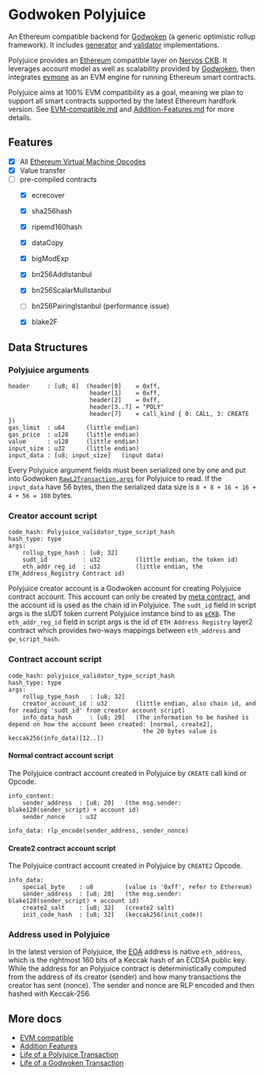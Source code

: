 
# Godwoken Polyjuice
An Ethereum compatible backend for [Godwoken](https://github.com/nervosnetwork/godwoken) (a generic optimistic rollup framework). It includes [generator](./c/generator.c) and [validator](./c/validator.c) implementations.

Polyjuice provides an [Ethereum](https://ethereum.org/en/) compatible layer on [Nervos CKB](https://github.com/nervosnetwork/ckb). It leverages account model as well as scalability provided by [Godwoken](https://github.com/nervosnetwork/godwoken/blob/develop/docs/life_of_a_godwoken_transaction.md), then integrates [evmone](https://github.com/ethereum/evmone) as an EVM engine for running Ethereum smart contracts.

Polyjuice aims at 100% EVM compatibility as a goal, meaning we plan to support all smart contracts supported by the latest Ethereum hardfork version. See [EVM-compatible.md](docs/EVM-compatible.md) and [Addition-Features.md](docs/Addition-Features.md) for more details.

## Features
- [x] All [Ethereum Virtual Machine Opcodes](https://ethervm.io/)
- [x] Value transfer
- [ ] pre-compiled contracts
  + [x] ecrecover
  + [x] sha256hash
  + [x] ripemd160hash
  + [x] dataCopy
  + [x] bigModExp
  + [x] bn256AddIstanbul
  + [x] bn256ScalarMulIstanbul
  + [ ] bn256PairingIstanbul (performance issue)
  + [x] blake2F


## Data Structures

### Polyjuice arguments
```
header     : [u8; 8]  (header[0]    = 0xff, 
                       header[1]    = 0xff, 
                       header[2]    = 0xff, 
                       header[3..7] = "POLY"
                       header[7]    = call_kind { 0: CALL, 3: CREATE })
gas_limit  : u64      (little endian)
gas_price  : u128     (little endian)
value      : u128     (little endian)
input_size : u32      (little endian)
input_data : [u8; input_size]   (input data)
```

Every Polyjuice argument fields must been serialized one by one and put into Godwoken [`RawL2Transaction.args`][rawl2tx-args] for Polyjuice to read. If the `input_data` have 56 bytes, then the serialized data size is `8 + 8 + 16 + 16 + 4 + 56 = 108` bytes.


### Creator account script
```
code_hash: Polyjuice_validator_type_script_hash
hash_type: type
args:
    rollup_type_hash : [u8; 32]
    sudt_id          : u32          (little endian, the token id)
    eth_addr_reg_id  : u32          (little endian, the ETH_Address_Registry Contract id)
```

Polyjuice creator account is a Godwoken account for creating Polyjuice contract account. This account can only be created by [meta contract][meta-contract], and the account id is used as the chain id in Polyjuice. The `sudt_id` field in script args is the sUDT token current Polyjuice instance bind to as [`pCKB`](https://github.com/nervosnetwork/godwoken/blob/develop/docs/life_of_a_polyjuice_transaction.md#pCKB). The `eth_addr_reg_id` field in script args is the id of `ETH Address Registry` layer2 contract which provides two-ways mappings between `eth_address` and `gw_script_hash`.

### Contract account script

```
code_hash: polyjuice_validator_type_script_hash
hash_type: type
args:
    rollup_type_hash   : [u8; 32]
    creator_account_id : u32        (little endian, also chain id, and for reading 'sudt_id' from creator account script)
    info_data_hash     : [u8; 20]   (The information to be hashed is depend on how the account been created: [normal, create2], 
                                      the 20 bytes value is keccak256(info_data)[12..])
```

#### Normal contract account script
The Polyjuice contract account created in Polyjuice by `CREATE` call kind or Opcode.
```
info_content:
    sender_address  : [u8; 20]   (the msg.sender: blake128(sender_script) + account id)
    sender_nonce    : u32 
    
info_data: rlp_encode(sender_address, sender_nonce)
```

#### Create2 contract account script
The Polyjuice contract account created in Polyjuice by `CREATE2` Opcode.
```
info_data:
    special_byte    : u8         (value is '0xff', refer to Ethereum)
    sender_address  : [u8; 20]   (the msg.sender: blake128(sender_script) + account id)
    create2_salt    : [u8; 32]   (create2 salt)
    init_code_hash  : [u8; 32]   (keccak256(init_code))
```

### Address used in Polyjuice
In the latest version of Polyjuice, the [EOA](https://ethereum.org/en/glossary/#eoa) address is native `eth_address`, which is the rightmost 160 bits of a Keccak hash of an ECDSA public key. While the address for an Polyjuice contract is deterministically computed from the address of its creator (sender) and how many transactions the creator has sent (nonce). The sender and nonce are RLP encoded and then hashed with Keccak-256.


[rawl2tx-args]: https://github.com/nervosnetwork/godwoken/blob/develop/crates/types/schemas/godwoken.mol#L60
[meta-contract]: https://github.com/nervosnetwork/godwoken-scripts/blob/master/c/contracts/meta_contract.c

## More docs
* [EVM compatible](docs/EVM-compatible.md)
* [Addition Features](docs/Addition-Features.md)
* [Life of a Polyjuice Transaction](https://github.com/nervosnetwork/godwoken/blob/develop/docs/life_of_a_polyjuice_transaction.md)
* [Life of a Godwoken Transaction](https://github.com/nervosnetwork/godwoken/blob/develop/docs/life_of_a_godwoken_transaction.md)